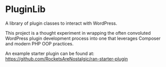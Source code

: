 # PluginLib

A library of plugin classes to interact with WordPress.

This project is a thought experiment in wrapping the often convoluted WordPress plugin development process into one that leverages Composer and modern PHP OOP practices.

An example starter plugin can be found at: https://github.com/RocketsAreNostalgic/ran-starter-plugin
